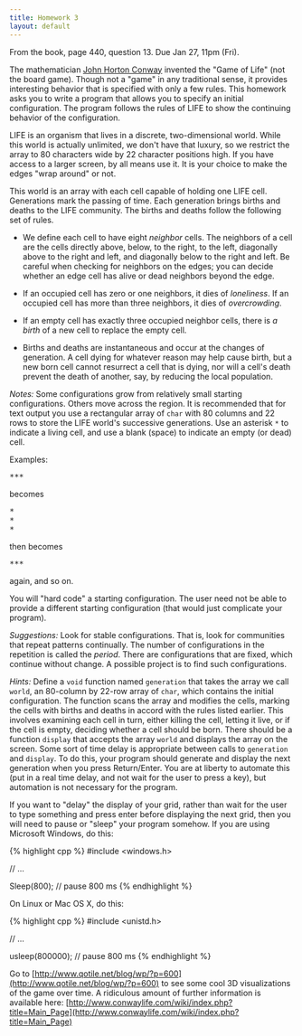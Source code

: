 ```yaml
---
title: Homework 3
layout: default
---
```


From the book, page 440, question 13. Due Jan 27, 11pm (Fri).

The mathematician
[John Horton Conway](http://en.wikipedia.org/wiki/John_Horton_Conway)
invented the "Game of Life" (not the board game). Though not a "game"
in any traditional sense, it provides interesting behavior that is
specified with only a few rules. This homework asks you to write a
program that allows you to specify an initial configuration. The
program follows the rules of LIFE to show the continuing behavior of
the configuration.

LIFE is an organism that lives in a discrete, two-dimensional
world. While this world is actually unlimited, we don't have that
luxury, so we restrict the array to 80 characters wide by 22 character
positions high. If you have access to a larger screen, by all means
use it. It is your choice to make the edges "wrap around" or not.

This world is an array with each cell capable of holding one LIFE
cell.  Generations mark the passing of time. Each generation brings
births and deaths to the LIFE community. The births and deaths follow
the following set of rules.

* We define each cell to have eight *neighbor* cells. The neighbors of
a cell are the cells directly above, below, to the right, to the left,
diagonally above to the right and left, and diagonally below to the
right and left. Be careful when checking for neighbors on the edges;
you can decide whether an edge cell has alive or dead neighbors beyond
the edge.

* If an occupied cell has zero or one neighbors, it dies of
*loneliness*. If an occupied cell has more than three neighbors, it
dies of *overcrowding*.

* If an empty cell has exactly three occupied neighbor cells, there is
*a birth* of a new cell to replace the empty cell.

* Births and deaths are instantaneous and occur at the changes of
generation. A cell dying for whatever reason may help cause birth, but
a new born cell cannot resurrect a cell that is dying, nor will a
cell's death prevent the death of another, say, by reducing the local
population.

*Notes:* Some configurations grow from relatively small starting
configurations. Others move across the region. It is recommended that
for text output you use a rectangular array of `char` with 80 columns
and 22 rows to store the LIFE world's successive generations. Use an
asterisk `*` to indicate a living cell, and use a blank (space) to
indicate an empty (or dead) cell.

Examples:

<pre>
***
</pre>

becomes

<pre>
*
*
*
</pre>

then becomes

<pre>
***
</pre>

again, and so on.

You will "hard code" a starting configuration. The user need not be
able to provide a different starting configuration (that would just
complicate your program).

*Suggestions:* Look for stable configurations. That is, look for
communities that repeat patterns continually. The number of
configurations in the repetition is called the *period*. There are
configurations that are fixed, which continue without change. A
possible project is to find such configurations.

*Hints:* Define a `void` function named `generation` that takes the
array we call `world`, an 80-column by 22-row array of `char`, which
contains the initial configuration. The function scans the array and
modifies the cells, marking the cells with births and deaths in accord
with the rules listed earlier. This involves examining each cell in
turn, either killing the cell, letting it live, or if the cell is
empty, deciding whether a cell should be born. There should be a
function `display` that accepts the array `world` and displays the
array on the screen. Some sort of time delay is appropriate between
calls to `generation` and `display`. To do this, your program should
generate and display the next generation when you press
Return/Enter. You are at liberty to automate this (put in a real time
delay, and not wait for the user to press a key), but automation is
not necessary for the program.

If you want to "delay" the display of your grid, rather than wait for
the user to type something and press enter before displaying the next
grid, then you will need to pause or "sleep" your program somehow. If
you are using Microsoft Windows, do this:

{% highlight cpp %}
#include <windows.h>

// ...

Sleep(800); // pause 800 ms
{% endhighlight %}

On Linux or Mac OS X, do this:

{% highlight cpp %}
#include <unistd.h>

// ...

usleep(800000); // pause 800 ms
{% endhighlight %}

Go to
[http://www.qotile.net/blog/wp/?p=600](http://www.qotile.net/blog/wp/?p=600)
to see some cool 3D visualizations of the game over time. A ridiculous
amount of further information is available here:
[http://www.conwaylife.com/wiki/index.php?title=Main_Page](http://www.conwaylife.com/wiki/index.php?title=Main_Page)
